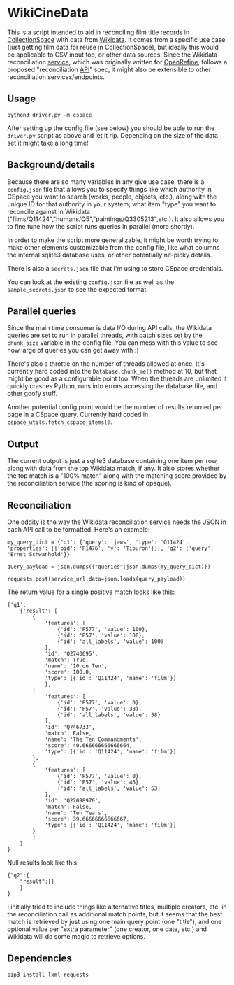 # WikiCineData

This is a script intended to aid in reconciling film title records in [CollectionSpace](https://collectionspace.org/) with data from [Wikidata](https://www.wikidata.org). It comes from a specific use case (just getting film data for reuse in CollectionSpace), but ideally this would be applicable to CSV input too, or other data sources. Since the Wikidata reconciliation [service](https://wikidata.reconci.link/), which was originally written for [OpenRefine](http://openrefine.org/), follows a proposed "reconciliation [API](https://reconciliation-api.github.io/specs/latest/)" spec, it might also be extensible to other reconciliation services/endpoints.

## Usage

`python3 driver.py -m cspace`

After setting up the config file (see below) you should be able to run the `driver.py` script as above and let it rip. Depending on the size of the data set it might take a long time!

## Background/details

Because there are so many variables in any give use case, there is a `config.json` file that allows you to specify things like which authority in CSpace you want to search (works, people, objects, etc.), along with the unique ID for that authority in your system; what item "type" you want to reconcile against in Wikidata ("films/Q11424","humans/Q5","paintings/Q3305213",etc.). It also allows you to fine tune how the script runs queries in parallel (more shortly).

In order to make the script more generalizable, it might be worth trying to make other elements customizable from the config file, like what columns the internal sqlite3 database uses, or other potentially nit-picky details.

There is also a `secrets.json` file that I'm using to store CSpace credentials.

You can look at the existing `config.json` file as well as the `sample_secrets.json` to see the expected format.

## Parallel queries

Since the main time consumer is data I/O during API calls, the Wikidata queries are set to run in parallel threads, with batch sizes set by the `chunk_size` variable in the config file. You can mess with this value to see how large of queries you can get away with :)

There's also a throttle on the number of threads allowed at once. It's currently hard coded into the `Database.chunk_me()` method at 10, but that might be good as a configurable point too. When the threads are unlimited it quickly crashes Python, runs into errors accessing the database file, and other goofy stuff.

Another potential config point would be the number of results returned per page in a CSpace query. Currently hard coded in `cspace_utils.fetch_cspace_items()`.

## Output

The current output is just a sqlite3 database containing one item per row, along with data from the top Wikidata match, if any. It also stores whether the top match is a "100% match"
along with the matching score provided by the reconciliation service (the scoring is kind of opaque).

## Reconciliation

One oddity is the way the Wikidata reconciliation service needs the JSON in each API call to be formatted. Here's an example:

```
my_query_dict = {'q1': {'query': 'jaws', 'type': 'Q11424', 'properties': [{'pid': 'P1476', 'v': 'Tiburon'}]}, 'q2': {'query': 'Ernst Schwanhold'}}

query_payload = json.dumps({"queries":json.dumps(my_query_dict)})

requests.post(service_url,data=json.loads(query_payload))
```

The return value for a single positive match looks like this:

```
{'q1':
	{'result': [
		{
			'features': [
				{'id': 'P577', 'value': 100},
				{'id': 'P57', 'value': 100},
				{'id': 'all_labels', 'value': 100}
			],
			'id': 'Q2740695',
			'match': True,
			'name': '10 on Ten',
			'score': 100.0,
			'type': [{'id': 'Q11424', 'name': 'film'}]
			},
		{
			'features': [
				{'id': 'P577', 'value': 0},
				{'id': 'P57', 'value': 38},
				{'id': 'all_labels', 'value': 58}
			],
			'id': 'Q746733',
			'match': False,
			'name': 'The Ten Commandments',
			'score': 40.666666666666664,
			'type': [{'id': 'Q11424', 'name': 'film'}]
		},
		{
			'features': [
				{'id': 'P577', 'value': 0},
				{'id': 'P57', 'value': 46},
				{'id': 'all_labels', 'value': 53}
			],
			'id': 'Q22098970',
			'match': False,
			'name': 'Ten Years',
			'score': 39.66666666666667,
			'type': [{'id': 'Q11424', 'name': 'film'}]
		}
		]
	}
}
```


Null results look like this:

```
{"q2":{
	"result":[]
	}
}
```

I initially tried to include things like alternative titles, multiple creators, etc. in the reconciliation call as additional match points, but it seems that the best match is retrieved by just using one main query point (one "title"), and one optional value per "extra parameter" (one creator, one date, etc.) and Wikidata will do some magic to retrieve options.

## Dependencies

`pip3 install lxml requests`
